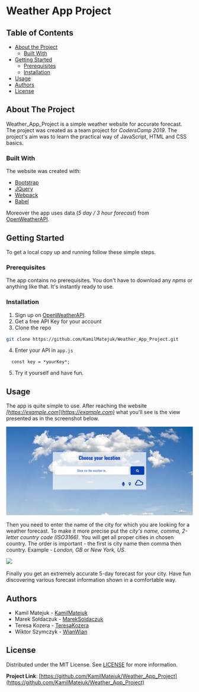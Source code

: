 # Weather App Project


<!-- TABLE OF CONTENTS -->
## Table of Contents

* [About the Project](#about-the-project)
  * [Built With](#built-with)
* [Getting Started](#getting-started)
  * [Prerequisites](#prerequisites)
  * [Installation](#installation)
* [Usage](#usage)
* [Authors](#authors)
* [License](#license)

<!-- ABOUT THE PROJECT -->
## About The Project

  Weather_App_Project is a simple weather website for accurate forecast. The project was created as a team project for *CodersCamp 2019*.
  The project's aim was to learn the practical way of JavaScript, HTML and CSS basics. 


### Built With
The website was created with:
* [Bootstrap](https://getbootstrap.com)
* [JQuery](https://jquery.com)
* [Webpack](https://webpack.js.org/)
* [Babel](https://babeljs.io/)

Moreover the app uses data (*5 day / 3 hour forecast*) from [OpenWeatherAPI](https://openweathermap.org/api).

<!-- GETTING STARTED -->
## Getting Started

To get a local copy up and running follow these simple steps.

### Prerequisites

The app contains no prerequisites. You don't have to download any *npms* or anything like that.
It's instantly ready to use.

### Installation

1. Sign up on [OpenWeatherAPI](https://openweathermap.org/api).
2. Get a free API Key for your account
3. Clone the repo
```sh
git clone https://github.com/KamilMatejuk/Weather_App_Project.git
```
4. Enter your API in `app.js`
```JS
  const key = *yourKey*;
```
5. Try it yourself and have fun.


<!-- USAGE EXAMPLES -->
## Usage
The app is quite simple to use. After reaching the website _[https://example.com](https://example.com)_ what you'll 
see is the view presented as in the screenshot below.

![](src/img/indexScreen.PNG)

Then you need to enter the name of the city for which you are looking for a weather forecast.
To make it more precise put the _city's name, comma, 2-letter country code (ISO3166)_. You will get all proper cities in chosen country.
The order is important - the first is city name then comma then country. Example - _London, GB_ or _New York, US_.

![](src/img/mainScreen.png)

Finally you get an extremely accurate 5-day forecast for your city. 
Have fun discovering various forecast information shown in a comfortable way.

## Authors
* Kamil Matejuk - [KamilMatejuk](https://github.com/KamilMatejuk)
* Marek Sołdaczuk - [MarekSoldaczuk](https://github.com/MarekSoldaczuk)
* Teresa Kozera - [TeresaKozera](https://github.com/teresakozera)
* Wiktor Szymczyk - [WianWian](https://github.com/WianWian)


<!-- LICENSE -->
## License
Distributed under the MIT License. See [LICENSE](https://choosealicense.com/licenses/mit/) for more information.


**Project Link**: [https://github.com/KamilMatejuk/Weather_App_Project](https://github.com/KamilMatejuk/Weather_App_Project)


